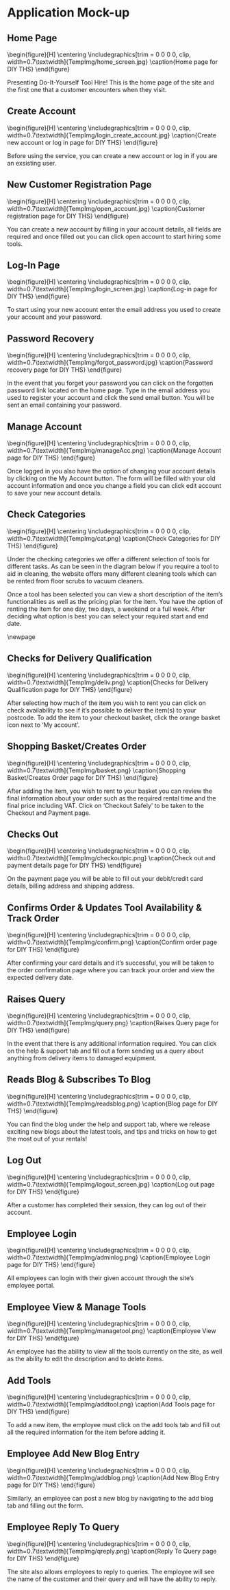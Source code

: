 # Application Mock-up

## Home Page 
\begin{figure}[H]
      \centering
      \includegraphics[trim = 0 0 0 0, clip, width=0.7\textwidth]{TempImg/home_screen.jpg}
      \caption{Home page for DIY THS}
 \end{figure}

 Presenting Do-It-Yourself Tool Hire! This is the home page of the site and the first one that a customer encounters when they visit.

## Create Account 
\begin{figure}[H]
      \centering
      \includegraphics[trim = 0 0 0 0, clip, width=0.7\textwidth]{TempImg/login_create_account.jpg}
      \caption{Create new account or log in page for DIY THS}
 \end{figure}

Before using the service, you can create a new account or log in if you are an exsisting user.
 

## New Customer Registration Page

\begin{figure}[H]
      \centering
      \includegraphics[trim = 0 0 0 0, clip, width=0.7\textwidth]{TempImg/open_account.jpg}
      \caption{Customer registration page for DIY THS}
 \end{figure}

 You can create a new account by filling in your account details, all fields are required and once filled out you can click open account to start hiring some tools. 

## Log-In Page

 \begin{figure}[H]
      \centering
      \includegraphics[trim = 0 0 0 0, clip, width=0.7\textwidth]{TempImg/login_screen.jpg}
      \caption{Log-in page for DIY THS}
 \end{figure}

 To start using your new account enter the email address you used to create your account and your password. 

## Password Recovery 

 \begin{figure}[H]
      \centering
      \includegraphics[trim = 0 0 0 0, clip, width=0.7\textwidth]{TempImg/forgot_password.jpg}
      \caption{Password recovery page for DIY THS}
 \end{figure}

 In the event that you forget your password you can click on the forgotten password link located on the home page. Type in the email address you used to register your account and click the send email button. You will be sent an email containing your password.  

## Manage Account 

 \begin{figure}[H]
      \centering
      \includegraphics[trim = 0 0 0 0, clip, width=0.7\textwidth]{TempImg/manageAcc.png}
      \caption{Manage Account page for DIY THS}
 \end{figure}

Once logged in you also have the option of changing your account details by clicking on the My Account button. The form will be filled with your old account information and once you change a field you can click edit account to save your new account details. 

## Check Categories

 \begin{figure}[H]
      \centering
      \includegraphics[trim = 0 0 0 0, clip, width=0.7\textwidth]{TempImg/cat.png}
      \caption{Check Categories for DIY THS}
 \end{figure}

 Under the checking categories we offer a different selection of tools for different tasks. As can be seen in the diagram below if you require a tool to aid in cleaning, the website offers many different cleaning tools which can be rented from floor scrubs to vacuum cleaners. 

 Once a tool has been selected you can view a short description of the item’s functionalities as well as the pricing plan for the item. You have the option of renting the item for one day, two days, a weekend or a full week. After deciding what option is best you can select your required start and end date.  

 \newpage

## Checks for Delivery Qualification

 \begin{figure}[H]
      \centering
      \includegraphics[trim = 0 0 0 0, clip, width=0.7\textwidth]{TempImg/deliv.png}
      \caption{Checks for Delivery Qualification page for DIY THS}
 \end{figure}

 After selecting how much of the item you wish to rent you can click on check availability to see if it’s possible to deliver the item(s) to your postcode. To add the item to your checkout basket, click the orange basket icon next to ‘My account’. 

## Shopping Basket/Creates Order

 \begin{figure}[H]
      \centering
      \includegraphics[trim = 0 0 0 0, clip, width=0.7\textwidth]{TempImg/basket.png}
      \caption{Shopping Basket/Creates Order page for DIY THS}
 \end{figure}

 After adding the item, you wish to rent to your basket you can review the final information about your order such as the required rental time and the final price including VAT. Click on ‘Checkout Safely’ to be taken to the Checkout and Payment page. 

## Checks Out

 \begin{figure}[H]
      \centering
      \includegraphics[trim = 0 0 0 0, clip, width=0.7\textwidth]{TempImg/checkoutpic.png}
      \caption{Check out and payment details page for DIY THS}
 \end{figure}


On the payment page you will be able to fill out your debit/credit card details, billing address and shipping address. 

## Confirms Order & Updates Tool Availability & Track Order

 \begin{figure}[H]
      \centering
      \includegraphics[trim = 0 0 0 0, clip, width=0.7\textwidth]{TempImg/confirm.png}
      \caption{Confirm order page for DIY THS}
 \end{figure}

After confirming your card details and it’s successful, you will be taken to the order confirmation page where you can track your order and view the expected delivery date. 

## Raises Query

 \begin{figure}[H]
      \centering
      \includegraphics[trim = 0 0 0 0, clip, width=0.7\textwidth]{TempImg/query.png}
      \caption{Raises Query page for DIY THS}
 \end{figure}

 In the event that there is any additional information required. You can click on the help & support tab and fill out a form sending us a query about anything from delivery items to damaged equipment. 

## Reads Blog & Subscribes To Blog

 \begin{figure}[H]
      \centering
      \includegraphics[trim = 0 0 0 0, clip, width=0.7\textwidth]{TempImg/readsblog.png}
      \caption{Blog page for DIY THS}
 \end{figure}

 You can find the blog under the help and support tab, where we release exciting new blogs about the latest tools, and tips and tricks on how to get the most out of your rentals! 

## Log Out

\begin{figure}[H]
      \centering
      \includegraphics[trim = 0 0 0 0, clip, width=0.7\textwidth]{TempImg/logout_screen.jpg}
      \caption{Log out page for DIY THS}
 \end{figure}

 After a customer has completed their session, they can log out of their account.

## Employee Login

 \begin{figure}[H]
      \centering
      \includegraphics[trim = 0 0 0 0, clip, width=0.7\textwidth]{TempImg/adminlog.png}
      \caption{Employee Login page for DIY THS}
 \end{figure}

 All employees can login with their given account through the site’s employee portal. 

## Employee View & Manage Tools

 \begin{figure}[H]
      \centering
      \includegraphics[trim = 0 0 0 0, clip, width=0.7\textwidth]{TempImg/managetool.png}
      \caption{Employee View for DIY THS}
 \end{figure}

 An employee has the ability to view all the tools currently on the site, as well as the ability to edit the description and to delete items. 

## Add Tools

 \begin{figure}[H]
      \centering
      \includegraphics[trim = 0 0 0 0, clip, width=0.7\textwidth]{TempImg/addtool.png}
      \caption{Add Tools page for DIY THS}
 \end{figure}

 To add a new item, the employee must click on the add tools tab and fill out all the required information for the item before adding it.  

## Employee Add New Blog Entry

 \begin{figure}[H]
      \centering
      \includegraphics[trim = 0 0 0 0, clip, width=0.7\textwidth]{TempImg/addblog.png}
      \caption{Add New Blog Entry page for DIY THS}
 \end{figure}

 Similarly, an employee can post a new blog by navigating to the add blog tab and filling out the form. 

## Employee Reply To Query

 \begin{figure}[H]
      \centering
      \includegraphics[trim = 0 0 0 0, clip, width=0.7\textwidth]{TempImg/qreply.png}
      \caption{Reply To Query page for DIY THS}
 \end{figure}

 The site also allows employees to reply to queries. The employee will see the name of the customer and their query and will have the ability to reply.  







